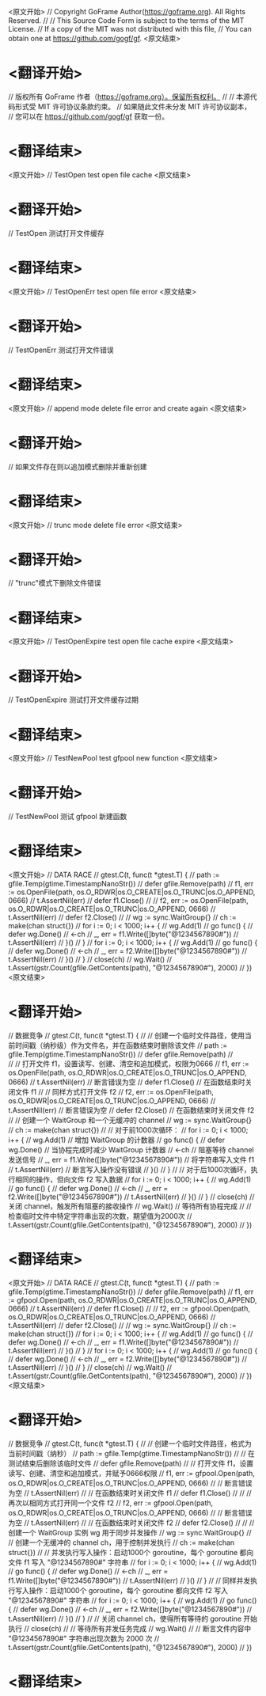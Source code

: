 
<原文开始>
// Copyright GoFrame Author(https://goframe.org). All Rights Reserved.
//
// This Source Code Form is subject to the terms of the MIT License.
// If a copy of the MIT was not distributed with this file,
// You can obtain one at https://github.com/gogf/gf.
<原文结束>

# <翻译开始>
// 版权所有 GoFrame 作者（https://goframe.org）。保留所有权利。
//
// 本源代码形式受 MIT 许可协议条款约束。
// 如果随此文件未分发 MIT 许可协议副本，
// 您可以在 https://github.com/gogf/gf 获取一份。
# <翻译结束>


<原文开始>
// TestOpen test open file cache
<原文结束>

# <翻译开始>
// TestOpen 测试打开文件缓存
# <翻译结束>


<原文开始>
// TestOpenErr test open file error
<原文结束>

# <翻译开始>
// TestOpenErr 测试打开文件错误
# <翻译结束>


<原文开始>
// append mode delete file error and create again
<原文结束>

# <翻译开始>
// 如果文件存在则以追加模式删除并重新创建
# <翻译结束>


<原文开始>
// trunc mode delete file error
<原文结束>

# <翻译开始>
// "trunc"模式下删除文件错误
# <翻译结束>


<原文开始>
// TestOpenExpire test open file cache expire
<原文结束>

# <翻译开始>
// TestOpenExpire 测试打开文件缓存过期
# <翻译结束>


<原文开始>
// TestNewPool test gfpool new function
<原文结束>

# <翻译开始>
// TestNewPool 测试 gfpool 新建函数
# <翻译结束>


<原文开始>
	// DATA RACE
	// gtest.C(t, func(t *gtest.T) {
	//	path := gfile.Temp(gtime.TimestampNanoStr())
	//	defer gfile.Remove(path)
	//	f1, err := os.OpenFile(path, os.O_RDWR|os.O_CREATE|os.O_TRUNC|os.O_APPEND, 0666)
	//	t.AssertNil(err)
	//	defer f1.Close()
	//
	//	f2, err := os.OpenFile(path, os.O_RDWR|os.O_CREATE|os.O_TRUNC|os.O_APPEND, 0666)
	//	t.AssertNil(err)
	//	defer f2.Close()
	//
	//	wg := sync.WaitGroup{}
	//	ch := make(chan struct{})
	//	for i := 0; i < 1000; i++ {
	//		wg.Add(1)
	//		go func() {
	//			defer wg.Done()
	//			<-ch
	//			_, err = f1.Write([]byte("@1234567890#"))
	//			t.AssertNil(err)
	//		}()
	//	}
	//	for i := 0; i < 1000; i++ {
	//		wg.Add(1)
	//		go func() {
	//			defer wg.Done()
	//			<-ch
	//			_, err = f2.Write([]byte("@1234567890#"))
	//			t.AssertNil(err)
	//		}()
	//	}
	//	close(ch)
	//	wg.Wait()
	//	t.Assert(gstr.Count(gfile.GetContents(path), "@1234567890#"), 2000)
	// })
<原文结束>

# <翻译开始>
// 数据竞争
// gtest.C(t, func(t *gtest.T) {
// 	// 创建一个临时文件路径，使用当前时间戳（纳秒级）作为文件名，并在函数结束时删除该文件
// 	path := gfile.Temp(gtime.TimestampNanoStr())
// 	defer gfile.Remove(path)
//  
// 	// 打开文件 f1，设置读写、创建、清空和追加模式，权限为0666
// 	f1, err := os.OpenFile(path, os.O_RDWR|os.O_CREATE|os.O_TRUNC|os.O_APPEND, 0666)
// 	t.AssertNil(err) // 断言错误为空
// 	defer f1.Close() // 在函数结束时关闭文件 f1
// 	// 同样方式打开文件 f2
// 	f2, err := os.OpenFile(path, os.O_RDWR|os.O_CREATE|os.O_TRUNC|os.O_APPEND, 0666)
// 	t.AssertNil(err) // 断言错误为空
// 	defer f2.Close() // 在函数结束时关闭文件 f2
// 	// 创建一个 WaitGroup 和一个无缓冲的 channel
// 	wg := sync.WaitGroup{}
// 	ch := make(chan struct{})
// 	// 对于前1000次循环：
// 	for i := 0; i < 1000; i++ {
//  	wg.Add(1) // 增加 WaitGroup 的计数器
//  	go func() {
//  		defer wg.Done() // 当协程完成时减少 WaitGroup 计数器
//  		<-ch          // 阻塞等待 channel 发送信号
//  		_, err = f1.Write([]byte("@1234567890#")) // 将字符串写入文件 f1
//  		t.AssertNil(err)                          // 断言写入操作没有错误
//  	}()
// 	}
// 	// 对于后1000次循环，执行相同的操作，但向文件 f2 写入数据
// 	for i := 0; i < 1000; i++ {
//  	wg.Add(1)
//  	go func() {
//  		defer wg.Done()
//  		<-ch
//  		_, err = f2.Write([]byte("@1234567890#"))
//  		t.AssertNil(err)
//  	}()
// 	}
// 	close(ch) // 关闭 channel，触发所有阻塞的接收操作
// 	wg.Wait() // 等待所有协程完成
// 	// 检查临时文件中特定字符串出现的次数，期望值为2000次
// 	t.Assert(gstr.Count(gfile.GetContents(path), "@1234567890#"), 2000)
// })
# <翻译结束>


<原文开始>
	// DATA RACE
	// gtest.C(t, func(t *gtest.T) {
	//	path := gfile.Temp(gtime.TimestampNanoStr())
	//	defer gfile.Remove(path)
	//	f1, err := gfpool.Open(path, os.O_RDWR|os.O_CREATE|os.O_TRUNC|os.O_APPEND, 0666)
	//	t.AssertNil(err)
	//	defer f1.Close()
	//
	//	f2, err := gfpool.Open(path, os.O_RDWR|os.O_CREATE|os.O_TRUNC|os.O_APPEND, 0666)
	//	t.AssertNil(err)
	//	defer f2.Close()
	//
	//	wg := sync.WaitGroup{}
	//	ch := make(chan struct{})
	//	for i := 0; i < 1000; i++ {
	//		wg.Add(1)
	//		go func() {
	//			defer wg.Done()
	//			<-ch
	//			_, err = f1.Write([]byte("@1234567890#"))
	//			t.AssertNil(err)
	//		}()
	//	}
	//	for i := 0; i < 1000; i++ {
	//		wg.Add(1)
	//		go func() {
	//			defer wg.Done()
	//			<-ch
	//			_, err = f2.Write([]byte("@1234567890#"))
	//			t.AssertNil(err)
	//		}()
	//	}
	//	close(ch)
	//	wg.Wait()
	//	t.Assert(gstr.Count(gfile.GetContents(path), "@1234567890#"), 2000)
	// })
<原文结束>

# <翻译开始>
// 数据竞争
// gtest.C(t, func(t *gtest.T) {
//   // 创建一个临时文件路径，格式为当前时间戳（纳秒）
//   path := gfile.Temp(gtime.TimestampNanoStr())
//   // 在测试结束后删除该临时文件
//   defer gfile.Remove(path)
//   // 打开文件 f1，设置读写、创建、清空和追加模式，并赋予0666权限
//   f1, err := gfpool.Open(path, os.O_RDWR|os.O_CREATE|os.O_TRUNC|os.O_APPEND, 0666)
//   // 断言错误为空
//   t.AssertNil(err)
//   // 在函数结束时关闭文件 f1
//   defer f1.Close()
//
//   // 再次以相同方式打开同一个文件 f2
//   f2, err := gfpool.Open(path, os.O_RDWR|os.O_CREATE|os.O_TRUNC|os.O_APPEND, 0666)
//   // 断言错误为空
//   t.AssertNil(err)
//   // 在函数结束时关闭文件 f2
//   defer f2.Close()
//
//   // 创建一个 WaitGroup 实例 wg 用于同步并发操作
//   wg := sync.WaitGroup{}
//   // 创建一个无缓冲的 channel ch，用于控制并发执行
//   ch := make(chan struct{})
//   // 并发执行写入操作：启动1000个 goroutine，每个 goroutine 都向文件 f1 写入 "@1234567890#" 字符串
//   for i := 0; i < 1000; i++ {
//       wg.Add(1)
//       go func() {
//           defer wg.Done()
//           <-ch
//           _, err = f1.Write([]byte("@1234567890#"))
//           t.AssertNil(err)
//       }()
//   }
//   // 同样并发执行写入操作：启动1000个 goroutine，每个 goroutine 都向文件 f2 写入 "@1234567890#" 字符串
//   for i := 0; i < 1000; i++ {
//       wg.Add(1)
//       go func() {
//           defer wg.Done()
//           <-ch
//           _, err = f2.Write([]byte("@1234567890#"))
//           t.AssertNil(err)
//       }()
//   }
//   // 关闭 channel ch，使得所有等待的 goroutine 开始执行
//   close(ch)
//   // 等待所有并发任务完成
//   wg.Wait()
//   // 断言文件内容中 "@1234567890#" 字符串出现次数为 2000 次
//   t.Assert(gstr.Count(gfile.GetContents(path), "@1234567890#"), 2000)
// })
# <翻译结束>

